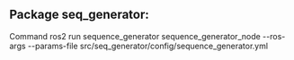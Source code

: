 Package seq_generator:
----------------------------------------------

Command
ros2 run sequence_generator sequence_generator_node --ros-args --params-file src/seq_generator/config/sequence_generator.yml